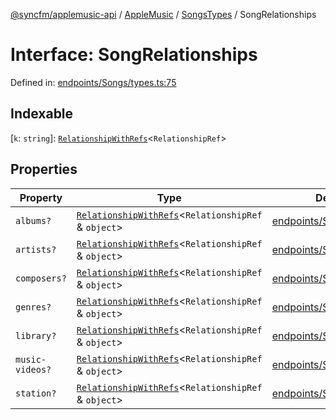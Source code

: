 [@syncfm/applemusic-api](../../../../../../globals.md) / [AppleMusic](../../../index.md) / [SongsTypes](../index.md) / SongRelationships

# Interface: SongRelationships

Defined in: [endpoints/Songs/types.ts:75](https://github.com/sync-fm/applemusic-api/blob/9471caba6a6b5bc92263ffc6e5d9c04672ec1f7f/src/endpoints/Songs/types.ts#L75)

## Indexable

\[`k`: `string`\]: [`RelationshipWithRefs`](../../AlbumsTypes/interfaces/RelationshipWithRefs.md)\<`RelationshipRef`\>

## Properties

| Property | Type | Defined in |
| ------ | ------ | ------ |
| <a id="albums"></a> `albums?` | [`RelationshipWithRefs`](../../AlbumsTypes/interfaces/RelationshipWithRefs.md)\<`RelationshipRef` & `object`\> | [endpoints/Songs/types.ts:76](https://github.com/sync-fm/applemusic-api/blob/9471caba6a6b5bc92263ffc6e5d9c04672ec1f7f/src/endpoints/Songs/types.ts#L76) |
| <a id="artists"></a> `artists?` | [`RelationshipWithRefs`](../../AlbumsTypes/interfaces/RelationshipWithRefs.md)\<`RelationshipRef` & `object`\> | [endpoints/Songs/types.ts:79](https://github.com/sync-fm/applemusic-api/blob/9471caba6a6b5bc92263ffc6e5d9c04672ec1f7f/src/endpoints/Songs/types.ts#L79) |
| <a id="composers"></a> `composers?` | [`RelationshipWithRefs`](../../AlbumsTypes/interfaces/RelationshipWithRefs.md)\<`RelationshipRef` & `object`\> | [endpoints/Songs/types.ts:82](https://github.com/sync-fm/applemusic-api/blob/9471caba6a6b5bc92263ffc6e5d9c04672ec1f7f/src/endpoints/Songs/types.ts#L82) |
| <a id="genres"></a> `genres?` | [`RelationshipWithRefs`](../../AlbumsTypes/interfaces/RelationshipWithRefs.md)\<`RelationshipRef` & `object`\> | [endpoints/Songs/types.ts:85](https://github.com/sync-fm/applemusic-api/blob/9471caba6a6b5bc92263ffc6e5d9c04672ec1f7f/src/endpoints/Songs/types.ts#L85) |
| <a id="library"></a> `library?` | [`RelationshipWithRefs`](../../AlbumsTypes/interfaces/RelationshipWithRefs.md)\<`RelationshipRef` & `object`\> | [endpoints/Songs/types.ts:88](https://github.com/sync-fm/applemusic-api/blob/9471caba6a6b5bc92263ffc6e5d9c04672ec1f7f/src/endpoints/Songs/types.ts#L88) |
| <a id="music-videos"></a> `music-videos?` | [`RelationshipWithRefs`](../../AlbumsTypes/interfaces/RelationshipWithRefs.md)\<`RelationshipRef` & `object`\> | [endpoints/Songs/types.ts:91](https://github.com/sync-fm/applemusic-api/blob/9471caba6a6b5bc92263ffc6e5d9c04672ec1f7f/src/endpoints/Songs/types.ts#L91) |
| <a id="station"></a> `station?` | [`RelationshipWithRefs`](../../AlbumsTypes/interfaces/RelationshipWithRefs.md)\<`RelationshipRef` & `object`\> | [endpoints/Songs/types.ts:94](https://github.com/sync-fm/applemusic-api/blob/9471caba6a6b5bc92263ffc6e5d9c04672ec1f7f/src/endpoints/Songs/types.ts#L94) |
